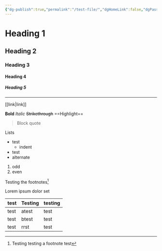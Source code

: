 ```yaml
---
{"dg-publish":true,"permalink":"/test-file/","dgHomeLink":false,"dgPassFrontmatter":false}
---
```



# Heading 1

## Heading 2

### Heading 3

#### Heading 4

##### Heading 5

---
[[link|link]] 

**Bold**
*Italic*
~~Strikethrough~~
==Highlight==

>Block quote

Lists
- test
	- indent 
- test
- alternate

1. odd
2. even 

Testing the footnotes[^1]

Lorem ipsum dolor set 

| test | Testing | testing |
| ---- | ------- | ------- |
| test | atest   | test    |
| test | btest   | test    |
| test | rrst    | test    |


[^1]: Testing testing a footnote test